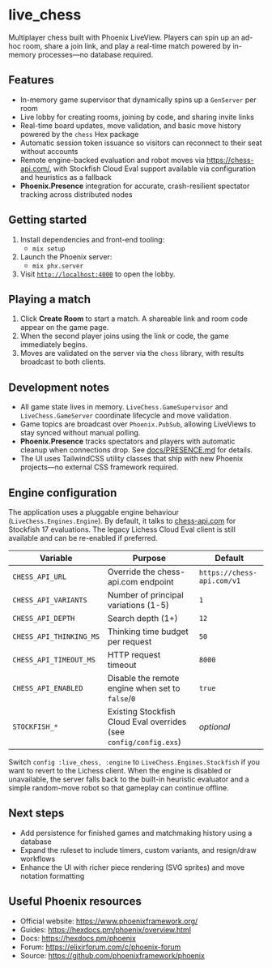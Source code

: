 # live_chess

Multiplayer chess built with Phoenix LiveView. Players can spin up an ad-hoc room, share a join link, and play a real-time match powered by in-memory processes—no database required.

## Features

- In-memory game supervisor that dynamically spins up a `GenServer` per room
- Live lobby for creating rooms, joining by code, and sharing invite links
- Real-time board updates, move validation, and basic move history powered by the `chess` Hex package
- Automatic session token issuance so visitors can reconnect to their seat without accounts
- Remote engine-backed evaluation and robot moves via https://chess-api.com/, with Stockfish Cloud Eval support available via configuration and heuristics as a fallback
- **Phoenix.Presence** integration for accurate, crash-resilient spectator tracking across distributed nodes

## Getting started

1. Install dependencies and front-end tooling:
   - `mix setup`
2. Launch the Phoenix server:
   - `mix phx.server`
3. Visit [`http://localhost:4000`](http://localhost:4000) to open the lobby.

## Playing a match

1. Click **Create Room** to start a match. A shareable link and room code appear on the game page.
2. When the second player joins using the link or code, the game immediately begins.
3. Moves are validated on the server via the `chess` library, with results broadcast to both clients.

## Development notes

- All game state lives in memory. `LiveChess.GameSupervisor` and `LiveChess.GameServer` coordinate lifecycle and move validation.
- Game topics are broadcast over `Phoenix.PubSub`, allowing LiveViews to stay synced without manual polling.
- **Phoenix.Presence** tracks spectators and players with automatic cleanup when connections drop. See [docs/PRESENCE.md](docs/PRESENCE.md) for details.
- The UI uses TailwindCSS utility classes that ship with new Phoenix projects—no external CSS framework required.

## Engine configuration

The application uses a pluggable engine behaviour (`LiveChess.Engines.Engine`). By default, it talks to [chess-api.com](https://chess-api.com/) for Stockfish 17 evaluations. The legacy Lichess Cloud Eval client is still available and can be re-enabled if preferred.

| Variable                | Purpose                                                           | Default                    |
| ----------------------- | ----------------------------------------------------------------- | -------------------------- |
| `CHESS_API_URL`         | Override the chess-api.com endpoint                               | `https://chess-api.com/v1` |
| `CHESS_API_VARIANTS`    | Number of principal variations (1-5)                              | `1`                        |
| `CHESS_API_DEPTH`       | Search depth (1+)                                                 | `12`                       |
| `CHESS_API_THINKING_MS` | Thinking time budget per request                                  | `50`                       |
| `CHESS_API_TIMEOUT_MS`  | HTTP request timeout                                              | `8000`                     |
| `CHESS_API_ENABLED`     | Disable the remote engine when set to `false`/`0`                 | `true`                     |
| `STOCKFISH_*`           | Existing Stockfish Cloud Eval overrides (see `config/config.exs`) | _optional_                 |

Switch `config :live_chess, :engine` to `LiveChess.Engines.Stockfish` if you want to revert to the Lichess client. When the engine is disabled or unavailable, the server falls back to the built-in heuristic evaluator and a simple random-move robot so that gameplay can continue offline.

## Next steps

- Add persistence for finished games and matchmaking history using a database
- Expand the ruleset to include timers, custom variants, and resign/draw workflows
- Enhance the UI with richer piece rendering (SVG sprites) and move notation formatting

## Useful Phoenix resources

- Official website: https://www.phoenixframework.org/
- Guides: https://hexdocs.pm/phoenix/overview.html
- Docs: https://hexdocs.pm/phoenix
- Forum: https://elixirforum.com/c/phoenix-forum
- Source: https://github.com/phoenixframework/phoenix
